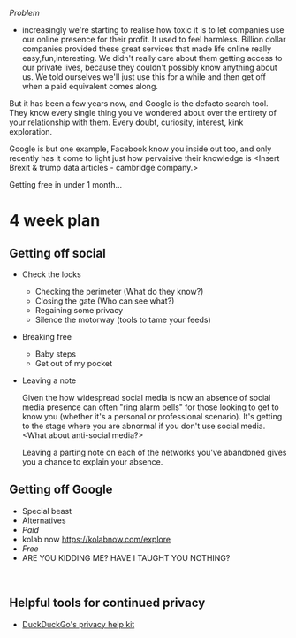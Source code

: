 

*Problem*
- increasingly we're starting to realise how toxic it is to let companies use our online presence for their profit. It used to feel harmless. Billion dollar companies provided these great services that made life online really easy,fun,interesting. We didn't really care about them getting access to our private lives, because they couldn't possibly know anything about us. We told ourselves we'll just use this for a while and then get off when a paid equivalent comes along.

But it has been a few years now, and Google is the defacto search tool. They know every single thing you've wondered about over the entirety of your relationship with them. Every doubt, curiosity, interest, kink exploration.

Google is but one example, Facebook know you inside out too, and only recently has it come to light just how pervaisive their knowledge is <Insert Brexit & trump data articles - cambridge company.>

Getting free in under 1 month...

# 4 week plan
## Getting off social
* Check the locks
  * Checking the perimeter (What do they know?)
  * Closing the gate (Who can see what?)
  * Regaining some privacy
  * Silence the motorway (tools to tame your feeds)
* Breaking free
    * Baby steps
    * Get out of my pocket
* Leaving a note

  Given the how widespread social media is now an absence of social media presence can often "ring alarm bells" for those looking to get to know you (whether it's a personal or professional scenario). It's getting to the stage where you are abnormal if you don't use social media. <What about anti-social media?>

   Leaving a parting note on each of the networks you've abandoned gives you a chance to explain your absence. 
   
## Getting off Google
* Special beast
* Alternatives
 * *Paid*  
  * kolab now https://kolabnow.com/explore
 * *Free*  
  * ARE YOU KIDDING ME? HAVE I TAUGHT YOU NOTHING?

<br>

## Helpful tools for continued privacy
* [DuckDuckGo's privacy help kit](https://spreadprivacy.com/tag/device-privacy-tips/)

